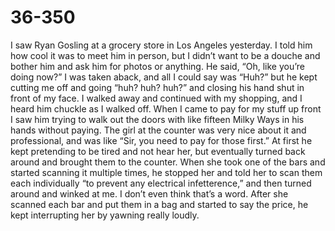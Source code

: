 # 36-350
I saw Ryan Gosling at a grocery store in Los Angeles yesterday. I told him how cool it was to meet him in person, but I didn’t want to be a douche and bother him and ask him for photos or anything. He said, “Oh, like you’re doing now?” I was taken aback, and all I could say was “Huh?” but he kept cutting me off and going “huh? huh? huh?” and closing his hand shut in front of my face. I walked away and continued with my shopping, and I heard him chuckle as I walked off. When I came to pay for my stuff up front I saw him trying to walk out the doors with like fifteen Milky Ways in his hands without paying.  The girl at the counter was very nice about it and professional, and was like “Sir, you need to pay for those first.” At first he kept pretending to be tired and not hear her, but eventually turned back around and brought them to the counter.  When she took one of the bars and started scanning it multiple times, he stopped her and told her to scan them each individually “to prevent any electrical infetterence,” and then turned around and winked at me. I don’t even think that’s a word. After she scanned each bar and put them in a bag and started to say the price, he kept interrupting her by yawning really loudly.
